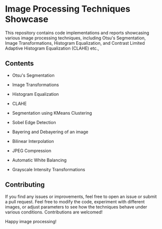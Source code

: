 # Image Processing Techniques Showcase

This repository contains code implementations and reports showcasing various image processing techniques, including Otsu's Segmentation, Image Transformations, Histogram Equalization, and Contrast Limited Adaptive Histogram Equalization (CLAHE) etc.,

## Contents

- Otsu's Segmentation

- Image Transformations

- Histogram Equalization

- CLAHE
  
- Segmentation using KMeans Clustering
  
- Sobel Edge Detection

- Bayering and Debayering of an image

- Bilinear Interpolation

- JPEG Compression

- Automatic White Balancing

- Grayscale Intensity Transformations



## Contributing

If you find any issues or improvements, feel free to open an issue or submit a pull request. Feel free to modify the code, experiment with different images, or adjust parameters to see how the techniques behave under various conditions. Contributions are welcomed!

Happy image processing! 
